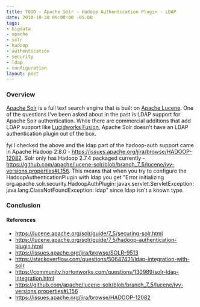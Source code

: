 ```yaml
---
title: TODO - Apache Solr - Hadoop Authentication Plugin - LDAP
date: 2018-10-30 09:00:00 -05:00
tags:
- bigdata
- apache
- solr
- hadoop
- authentication
- security
- ldap
- configuration
layout: post
---
```


### Overview
[Apache Solr](https://lucene.apache.org/solr) is a full text search engine that is built on [Apache Lucene](https://lucene.apache.org/solr/). One of the questions I've been asked about in the past is LDAP support for Apache Solr authentication. While there are commercial additions that add LDAP support like [Lucidworks Fusion](), Apache Solr doesn't have an LDAP authentication plugin out of the box. 


fyi I checked the above and the ldap part of the hadoop-auth support came in Apache Hadoop 2.8.0 - https://issues.apache.org/jira/browse/HADOOP-12082. Solr only has Hadoop 2.7.4 packaged currently - https://github.com/apache/lucene-solr/blob/branch_7_5/lucene/ivy-versions.properties#L156. This means that when you try to configure the HadoopAuthenticationPlugin with ldap you get "Error initializing org.apache.solr.security.HadoopAuthPlugin: javax.servlet.ServletException: java.lang.ClassNotFoundException: ldap" since ldap isn't a known type.

### Conclusion


#### References
* https://lucene.apache.org/solr/guide/7_5/securing-solr.html
* https://lucene.apache.org/solr/guide/7_5/hadoop-authentication-plugin.html
* https://issues.apache.org/jira/browse/SOLR-9513
* https://stackoverflow.com/questions/50647431/ldap-integration-with-solr
* https://community.hortonworks.com/questions/130989/solr-ldap-integration.html
* https://github.com/apache/lucene-solr/blob/branch_7_5/lucene/ivy-versions.properties#L156
* https://issues.apache.org/jira/browse/HADOOP-12082


